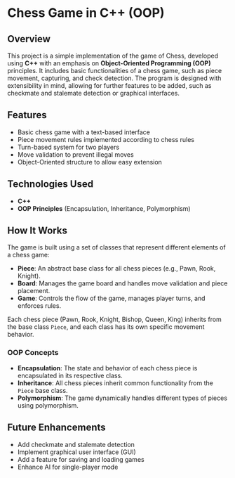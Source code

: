 # Chess Game in C++ (OOP)

## Overview
This project is a simple implementation of the game of Chess, developed using **C++** with an emphasis on **Object-Oriented Programming (OOP)** principles. It includes basic functionalities of a chess game, such as piece movement, capturing, and check detection. The program is designed with extensibility in mind, allowing for further features to be added, such as checkmate and stalemate detection or graphical interfaces.

## Features
- Basic chess game with a text-based interface
- Piece movement rules implemented according to chess rules
- Turn-based system for two players
- Move validation to prevent illegal moves
- Object-Oriented structure to allow easy extension

## Technologies Used
- **C++**
- **OOP Principles** (Encapsulation, Inheritance, Polymorphism)
  
## How It Works
The game is built using a set of classes that represent different elements of a chess game:
- **Piece**: An abstract base class for all chess pieces (e.g., Pawn, Rook, Knight).
- **Board**: Manages the game board and handles move validation and piece placement.
- **Game**: Controls the flow of the game, manages player turns, and enforces rules.

Each chess piece (Pawn, Rook, Knight, Bishop, Queen, King) inherits from the base class `Piece`, and each class has its own specific movement behavior.

### OOP Concepts
- **Encapsulation**: The state and behavior of each chess piece is encapsulated in its respective class.
- **Inheritance**: All chess pieces inherit common functionality from the `Piece` base class.
- **Polymorphism**: The game dynamically handles different types of pieces using polymorphism.


## Future Enhancements
- Add checkmate and stalemate detection
- Implement graphical user interface (GUI)
- Add a feature for saving and loading games
- Enhance AI for single-player mode
